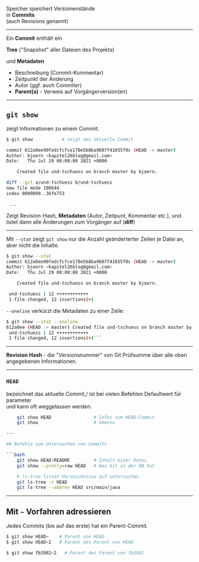 

Speicher speichert Versionenstände \
in **Commits** \
(auch Revisions genannt)


--- 


Ein **Commit** enthält ein

**Tree** ("Snapshot" aller Dateien des Projekts)

und **Metadaten**

 * Beschreibung (Commit-Kommentar)
 * Zeitpunkt der Änderung
 * Autor (ggf. auch Commiter)
 * **Parent(s)** - Verweis auf Vorgängerversion(en)


---

## `git show`

zeigt Informationen zu einem Commit. 

```bash
$ git show           # zeigt das aktuelle Commit

commit 612a0ee90fedcfcfce170e568ba9607f41655f0c (HEAD -> master)
Author: bjoern <kapitel26blog@gmail.com>
Date:   Thu Jul 29 00:00:00 2021 +0000

    Created file und-tschuess on branch master by bjoern.

diff --git a/und-tschuess b/und-tschuess
new file mode 100644
index 0000000..36fe753

 ...

```

Zeigt Revision-Hash, **Metadaten** (Autor, Zeitpunt, Kommentar etc.), und listet dann alle Änderungen zum Vorgänger auf (**diff**)



---

Mit `--stat` zeigt `git show` nur die Anzahl geänderterter Zeilen je Datei an,
aber nicht die Inhalte.

```bash
$ git show --stat
commit 612a0ee90fedcfcfce170e568ba9607f41655f0c (HEAD -> master)
Author: bjoern <kapitel26blog@gmail.com>
Date:   Thu Jul 29 00:00:00 2021 +0000

    Created file und-tschuess on branch master by bjoern.

 und-tschuess | 12 ++++++++++++
 1 file changed, 12 insertions(+)
```

`--oneline` verkürzt die Metadaten zu einer Zeile:

```bash
$ git show --stat --oneline
612a0ee (HEAD -> master) Created file und-tschuess on branch master by bjoern.
 und-tschuess | 12 ++++++++++++
 1 file changed, 12 insertions(+)```
```

---

**Revision Hash** - die "Versionsnummer" von Git
   Prüfsumme über alle oben angegebenen Informationen.

---

### `HEAD`

bezeichnet das aktuelle Commit,/
ist bei vielen Befehlen Defaultwert für parameter\
und kann oft weggelassen werden.

```bash
    git show HEAD                # Infos zum HEAD-Commit
    git show                     # ebenso

---

## Befehle zum Untersuchen von Commits

```bash
    git show HEAD:README         # Inhalt einer Datei
    git show --pretty=raw HEAD   # Was Git in der DB hat

    # ls-tree listet Verzeichnisse auf untersuchen
    git ls-tree -r HEAD
    git ls-tree --abbrev HEAD src/main/java
```


---

## Mit **`~`** Vorfahren adressieren

Jedes Commits (bis auf das erste) hat ein Parent-Commit.


```bash
$ git show HEAD~    # Parent von HEAD
$ git show HEAD~2   # Parent des Parent von HEAD

$ git show fb3982~2   # Parent des Parent von fb3982
```


